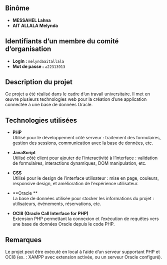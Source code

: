 ## Binôme
- **MESSAHEL Lahna**  
- **AIT ALLALA Melynda**  

## Identifiants d’un membre du comité d’organisation
- **Login :** `melyndaaitallala`  
- **Mot de passe :** `a22313913`

## Description du projet

Ce projet a été réalisé dans le cadre d’un travail universitaire. Il met en œuvre plusieurs technologies web pour la création d’une application connectée à une base de données Oracle.

## Technologies utilisées

- **PHP**  
  Utilisé pour le développement côté serveur : traitement des formulaires, gestion des sessions, communication avec la base de données, etc.

- **JavaScript**  
  Utilisé côté client pour ajouter de l’interactivité à l’interface : validation de formulaires, interactions dynamiques, DOM manipulation, etc.

- **CSS**  
  Utilisé pour le design de l’interface utilisateur : mise en page, couleurs, responsive design, et amélioration de l’expérience utilisateur.

- **Oracle **  
  La base de données utilisée pour stocker les informations du projet : utilisateurs, événements, réservations, etc.

- **OCI8 (Oracle Call Interface for PHP)**  
  Extension PHP permettant la connexion et l’exécution de requêtes vers une base de données Oracle depuis le code PHP.

## Remarques

Le projet peut être exécuté en local à l’aide d’un serveur supportant PHP et OCI8 (ex. : XAMPP avec extension activée, ou un serveur Oracle configuré).

